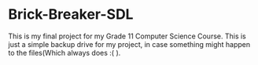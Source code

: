 # Brick-Breaker-SDL
This is my final project for my Grade 11 Computer Science Course. This is just a simple backup drive for my project, in case something might happen to the files(Which always does :( ).
